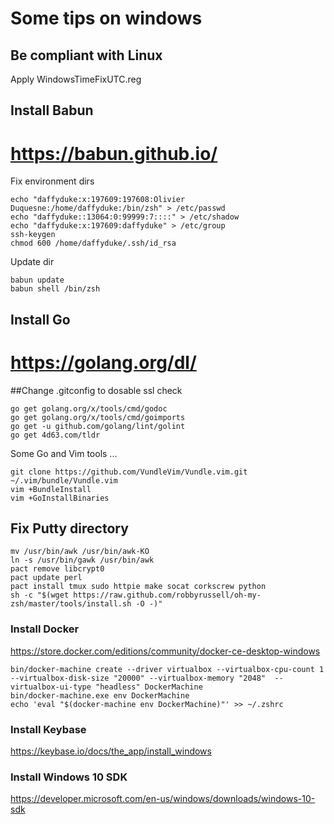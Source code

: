 # Some tips on windows
## Be compliant with Linux
Apply WindowsTimeFixUTC.reg

## Install Babun
# https://babun.github.io/
Fix environment dirs

```
echo "daffyduke:x:197609:197608:Olivier Duquesne:/home/daffyduke:/bin/zsh" > /etc/passwd
echo "daffyduke::13064:0:99999:7::::" > /etc/shadow
echo "daffyduke:x:197609:daffyduke" > /etc/group
ssh-keygen
chmod 600 /home/daffyduke/.ssh/id_rsa
```
Update dir

```
babun update
babun shell /bin/zsh
```

## Install Go
# https://golang.org/dl/
##Change .gitconfig to dosable ssl check
```
go get golang.org/x/tools/cmd/godoc
go get golang.org/x/tools/cmd/goimports
go get -u github.com/golang/lint/golint
go get 4d63.com/tldr

```
Some Go and Vim tools ...

```
git clone https://github.com/VundleVim/Vundle.vim.git ~/.vim/bundle/Vundle.vim
vim +BundleInstall
vim +GoInstallBinaries

```
## Fix Putty directory
```
mv /usr/bin/awk /usr/bin/awk-KO
ln -s /usr/bin/gawk /usr/bin/awk
pact remove libcrypt0
pact update perl
pact install tmux sudo httpie make socat corkscrew python 
sh -c "$(wget https://raw.github.com/robbyrussell/oh-my-zsh/master/tools/install.sh -O -)"

```
### Install Docker
https://store.docker.com/editions/community/docker-ce-desktop-windows

```
bin/docker-machine create --driver virtualbox --virtualbox-cpu-count 1 --virtualbox-disk-size "20000" --virtualbox-memory "2048"  --virtualbox-ui-type "headless" DockerMachine
bin/docker-machine.exe env DockerMachine
echo 'eval "$(docker-machine env DockerMachine)"' >> ~/.zshrc
```

### Install Keybase
https://keybase.io/docs/the_app/install_windows

### Install Windows 10 SDK
https://developer.microsoft.com/en-us/windows/downloads/windows-10-sdk
